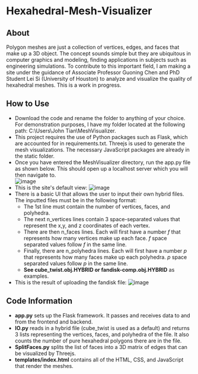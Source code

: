 # Hexahedral-Mesh-Visualizer


## About

Polygon meshes are just a collection of vertices, edges, and faces that make up a 3D object. The concept sounds simple but they are ubiquitous in computer graphics and modeling, finding applications in subjects such as engineering simulations. To contribute to this important field, I am making a site under the guidance of Associate Professor Guoning Chen and PhD Student Lei Si (University of Houston) to analyze and visualize the quality of hexahedral meshes. This is a work in progress.

## How to Use

- Download the code and rename the folder to anything of your choice. For demonstration purposes, I have my folder located at the following path: C:\Users\John Tian\MeshVisualizer.
- This project requires the use of Python packages such as Flask, which are accounted for in requirements.txt. Threejs is used to generate the mesh visualizations. The necessary JavaScript packages are already in the static folder.
- Once you have entered the MeshVisualizer directory, run the app.py file as shown below. This should open up a localhost server which you will then navigate to.  
![image](https://user-images.githubusercontent.com/85849926/182731303-031b7d38-56e8-4596-8394-7e0f57328a95.png)
- This is the site's default view: 
![image](https://user-images.githubusercontent.com/85849926/182731510-b563be80-3f5e-40d0-b4a4-61dc20f9cd8a.png)
- There is a basic UI that allows the user to input their own hybrid files. The inputted files must be in the following format: 
  - The 1st line must contain the number of vertices, faces, and polyhedra. 
  - The next n_vertices lines contain 3 space-separated values that represent the x,y, and z coordinates of each vertex. 
  - There are then n_faces lines. Each will first have a number *f* that represents how many vertices make up each face. *f* space separated values follow *f* in the same line. 
  - Finally, there are n_polyhedra lines. Each will first have a number *p* that represents how many faces make up each polyhedra. *p* space separated values follow *p* in the same line. 
  - **See cube_twist.obj.HYBRID or fandisk-comp.obj.HYBRID** as examples. 
- This is the result of uploading the fandisk file:
![image](https://user-images.githubusercontent.com/85849926/182737280-2e9f6d38-5095-4207-97e8-7d8a3f28c06e.png)

## Code Information

- **app.py** sets up the Flask framework. It passes and receives data to and from the frontend and backend. 
- **IO.py** reads in a hybrid file (cube_twist is used as a default) and returns 3 lists representing the vertices, faces, and polyhedra of the file. It also counts the number of pure hexahedral polygons there are in the file. 
- **SplitFaces.py** splits the list of faces into a 3D matrix of edges that can be visualized by Threejs. 
- **templates/index.html** contains all of the HTML, CSS, and JavaScript that render the meshes. 

